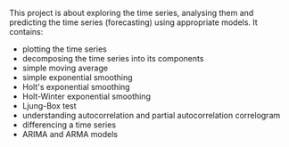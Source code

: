 This project is about exploring the time series, analysing them and predicting the time series (forecasting) using appropriate models. It contains:

* plotting the time series
* decomposing the time series into its components
* simple moving average
* simple exponential smoothing
* Holt's exponential smoothing
* Holt-Winter exponential smoothing
* Ljung-Box test
* understanding autocorrelation and partial autocorrelation correlogram
* differencing a time series
* ARIMA and ARMA models
